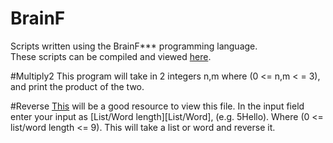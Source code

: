 # BrainF
Scripts written using the BrainF*** programming language.<br>
These scripts can be compiled and viewed <a href="http://fatiherikli.github.io/brainfuck-visualizer/" target="_blank">here</a>.

#Multiply2
This program will take in 2 integers n,m where (0 <= n,m < = 3), and print the product of the two.

#Reverse
<a href="http://esoteric.sange.fi/brainfuck/impl/interp/i.html">This</a> will be a good resource to view this file.  In the input field enter your input as [List/Word length][List/Word], (e.g. 5Hello).  Where (0 <= list/word length <= 9).
This will take a list or word and reverse it.
